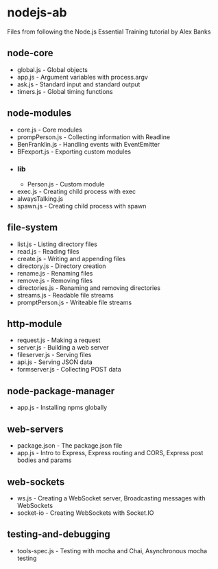 # nodejs-ab
  Files from following the Node.js Essential Training tutorial by Alex Banks

## node-core

  * global.js        - Global objects
  * app.js           - Argument variables with process.argv
  * ask.js           - Standard input and standard output
  * timers.js        - Global timing functions

## node-modules

  * core.js          - Core modules
  * prompPerson.js   - Collecting information with Readline
  * BenFranklin.js   - Handling events with EventEmitter
  * BFexport.js      - Exporting custom modules
  * ### lib
    * Person.js      - Custom module
  * exec.js          - Creating child process with exec
  * alwaysTalking.js
  * spawn.js         - Creating child process with spawn

## file-system

  * list.js          - Listing directory files
  * read.js          - Reading files
  * create.js        - Writing and appending files
  * directory.js     - Directory creation
  * rename.js        - Renaming files
  * remove.js        - Removing files
  * directories.js   - Renaming and removing directories
  * streams.js       - Readable file streams
  * promptPerson.js  - Writeable file streams

## http-module

  * request.js       - Making a request
  * server.js        - Building a web server
  * fileserver.js    - Serving files
  * api.js           - Serving JSON data
  * formserver.js    - Collecting POST data

## node-package-manager

  * app.js            - Installing npms globally

## web-servers

  * package.json      - The package.json file
  * app.js            - Intro to Express, Express routing and CORS, Express post bodies and params

## web-sockets

  * ws.js             - Creating a WebSocket server, Broadcasting messages with WebSockets
  * socket-io         - Creating WebSockets with Socket.IO

## testing-and-debugging

  * tools-spec.js     - Testing with mocha and Chai, Asynchronous mocha testing
